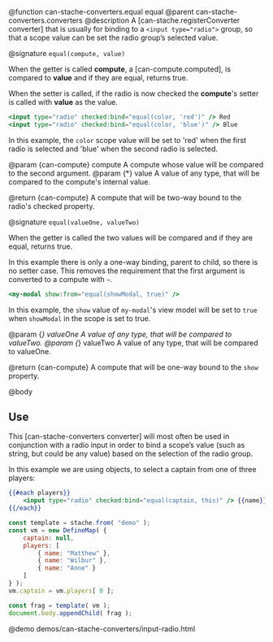 @function can-stache-converters.equal equal
@parent can-stache-converters.converters
@description A [can-stache.registerConverter converter] that is usually for binding to a `<input type="radio">` group, so that a scope value can be set the radio group’s selected value.

@signature `equal(compute, value)`

When the getter is called **compute**, a [can-compute.computed], is compared to **value** and if they are equal, returns true.

When the setter is called, if the radio is now checked the **compute**'s setter is called with **value** as the value.

```handlebars
<input type="radio" checked:bind="equal(color, 'red')" /> Red
<input type="radio" checked:bind="equal(color, 'blue')" /> Blue
```

In this example, the `color` scope value will be set to 'red' when the first radio is selected and 'blue' when the second radio is selected.

@param {can-compute} compute A compute whose value will be compared to the second argument.
@param {*} value A value of any type, that will be compared to the compute's internal value.

@return {can-compute} A compute that will be two-way bound to the radio's checked property.

@signature `equal(valueOne, valueTwo)`

When the getter is called the two values will be compared and if they are equal, returns true.

In this example there is only a one-way binding, parent to child, so there is no setter case.  This removes the requirement that the first argument is converted to a compute with `~`.

```handlebars
<my-modal show:from="equal(showModal, true)" />
```

In this example, the `show` value of `my-modal`'s view model will be set to `true` when `showModal` in the scope is set to true.

@param {*} valueOne A value of any type, that will be compared to valueTwo.
@param {*} valueTwo A value of any type, that will be compared to valueOne.

@return {can-compute} A compute that will be one-way bound to the `show` property.

@body 

## Use

This [can-stache-converters converter] will most often be used in conjunction with a radio input in order to bind a scope’s value (such as string, but could be any value) based on the selection of the radio group.

In this example we are using objects, to select a captain from one of three players:

```handlebars
{{#each players}}
	<input type="radio" checked:bind="equal(captain, this)" /> {{name}}
{{/each}}
```

```js
const template = stache.from( "demo" );
const vm = new DefineMap( {
	captain: null,
	players: [
		{ name: "Matthew" },
		{ name: "Wilbur" },
		{ name: "Anne" }
	]
} );
vm.captain = vm.players[ 0 ];

const frag = template( vm );
document.body.appendChild( frag );
```

@demo demos/can-stache-converters/input-radio.html

